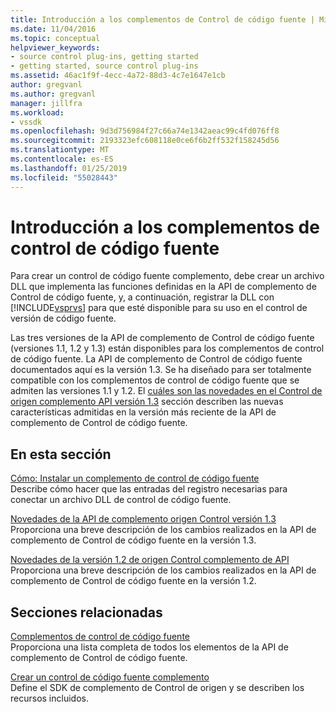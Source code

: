 ```yaml
---
title: Introducción a los complementos de Control de código fuente | Microsoft Docs
ms.date: 11/04/2016
ms.topic: conceptual
helpviewer_keywords:
- source control plug-ins, getting started
- getting started, source control plug-ins
ms.assetid: 46ac1f9f-4ecc-4a72-88d3-4c7e1647e1cb
author: gregvanl
ms.author: gregvanl
manager: jillfra
ms.workload:
- vssdk
ms.openlocfilehash: 9d3d756984f27c66a74e1342aeac99c4fd076ff8
ms.sourcegitcommit: 2193323efc608118e0ce6f6b2ff532f158245d56
ms.translationtype: MT
ms.contentlocale: es-ES
ms.lasthandoff: 01/25/2019
ms.locfileid: "55028443"
---
```

# <a name="get-started-with-source-control-plug-ins"></a>Introducción a los complementos de control de código fuente
Para crear un control de código fuente complemento, debe crear un archivo DLL que implementa las funciones definidas en la API de complemento de Control de código fuente, y, a continuación, registrar la DLL con [!INCLUDE[vsprvs](../../code-quality/includes/vsprvs_md.md)] para que esté disponible para su uso en el control de versión de código fuente.  
  
 Las tres versiones de la API de complemento de Control de código fuente (versiones 1.1, 1.2 y 1.3) están disponibles para los complementos de control de código fuente. La API de complemento de Control de código fuente documentados aquí es la versión 1.3. Se ha diseñado para ser totalmente compatible con los complementos de control de código fuente que se admiten las versiones 1.1 y 1.2. El [cuáles son las novedades en el Control de origen complemento API versión 1.3](../../extensibility/internals/what-s-new-in-the-source-control-plug-in-api-version-1-3.md) sección describen las nuevas características admitidas en la versión más reciente de la API de complemento de Control de código fuente.  
  
## <a name="in-this-section"></a>En esta sección  
 [Cómo: Instalar un complemento de control de código fuente](../../extensibility/internals/how-to-install-a-source-control-plug-in.md)  
 Describe cómo hacer que las entradas del registro necesarias para conectar un archivo DLL de control de código fuente.  
  
 [Novedades de la API de complemento origen Control versión 1.3](../../extensibility/internals/what-s-new-in-the-source-control-plug-in-api-version-1-3.md)  
 Proporciona una breve descripción de los cambios realizados en la API de complemento de Control de código fuente en la versión 1.3.  
  
 [Novedades de la versión 1.2 de origen Control complemento de API](../../extensibility/internals/what-s-new-in-the-source-control-plug-in-api-version-1-2.md)  
 Proporciona una breve descripción de los cambios realizados en la API de complemento de Control de código fuente en la versión 1.2.  
  
## <a name="related-sections"></a>Secciones relacionadas  
 [Complementos de control de código fuente](../../extensibility/source-control-plug-ins.md)  
 Proporciona una lista completa de todos los elementos de la API de complemento de Control de código fuente.  
  
 [Crear un control de código fuente complemento](../../extensibility/internals/creating-a-source-control-plug-in.md)  
 Define el SDK de complemento de Control de origen y se describen los recursos incluidos.